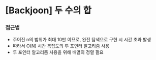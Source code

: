 # [Backjoon] 두 수의 합

### 접근법

-   주어진 n의 범위가 최대 10만 이므로, 완전 탐색으로 구현 시 시간 초과 발생
-   따라서 O(N) 시간 복잡도의 투 포인터 알고리즘 사용
-   투 포인터 알고리즘 사용을 위해 배열의 정렬 필요
